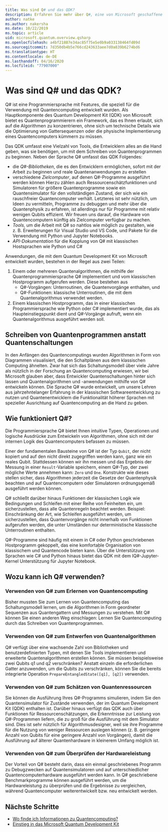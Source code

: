 ```yaml
---
title: Was sind Q# und das QDK?
description: Erfahren Sie mehr über Q#, eine von Microsoft geschaffene Programmiersprache zum Entwickeln von Anwendungen für Quantencomputer und eine Hauptkomponente des Quantum Development Kit von Microsoft.
author: natke
ms.author: nakersha
ms.date: 10/22/2019
ms.topic: article
uid: microsoft.quantum.overview.qsharp
ms.openlocfilehash: a4bf21887e34ac85f75e5e0b9a033138464fd09d
ms.sourcegitcommit: 7d350db4b5e766cd243633aee7d0a839b6274bd6
ms.translationtype: HT
ms.contentlocale: de-DE
ms.lasthandoff: 04/16/2020
ms.locfileid: "77907000"
---
```

# <a name="what-are-q-and-the-qdk"></a>Was sind Q# und das QDK?

Q# ist eine Programmiersprache mit Features, die speziell für die Verwendung mit Quantencomputing entwickelt wurden.
Als Hauptkomponente des Quantum Development Kit (QDK) von Microsoft bietet es Quantenprogrammierern ein Framework, das es Ihnen erlaubt, sich auf die Algorithmen zu konzentrieren, ohne sich um technische Details wie die Optimierung von Gattersequenzen oder die physische Implementierung eines Quantencomputers kümmern zu müssen.

Das QDK umfasst eine Vielzahl von Tools, die Entwicklern alles an die Hand geben, was sie benötigen, um mit dem Schreiben von Quantenprogrammen zu beginnen.
Neben der Sprache Q# umfasst das QDK Folgendes:
* die *Q#-Bibliotheken*, die es den Entwicklern ermöglichen, sofort mit der Arbeit zu beginnen und reale Quantenanwendungen zu erstellen
* verschiedene *Zielcomputer*, auf denen Q#-Programme ausgeführt werden können Hierzu zählen auch Ressourcenschätzfunktionen und Simulatoren für größere Quantenprogramme sowie ein Quantensimulator für den vollständigen Zustand, der sich wie ein rauschfreier Quantencomputer verhält. Letzteres ist sehr nützlich, um Ideen zu vermitteln, Programme zu debuggen und mehr über die Quantenphysik zu erfahren, ist allerdings nur für Programme mit relativ wenigen Qubits effizient. Wir freuen uns darauf, die Hardware von Quantencomputern künftig als Zielcomputer verfügbar zu machen.
* *Tools*, um die Arbeit mit Q# so nahtlos wie möglich zu gestalten, wie z. B. Erweiterungen für Visual Studio und VS Code, und Pakete für die Verwendung mit Python und Jupyter Notebooks.
* *API-Dokumentation* für die Kopplung von Q# mit klassischen Hostsprachen wie Python und C#

Anwendungen, die mit dem Quantum Development Kit von Microsoft entwickelt wurden, bestehen in der Regel aus zwei Teilen:
1. Einem oder mehreren Quantenalgorithmen, die mithilfe der Quantenprogrammiersprache Q# implementiert und vom klassischen Hostprogramm aufgerufen werden. Diese bestehen aus 
    - Q#-Vorgängen: Unterroutinen, die Quantenvorgänge enthalten, und 
    - Q#-Funktionen: klassische Unterroutinen, die mit dem Quantenalgorithmus verwendet werden.
2. Einem klassischen Hostprogramm, das in einer klassischen Programmiersprache wie Python oder C# implementiert wurde, das als Haupteinstiegspunkt dient und Q#-Vorgänge aufruft, wenn ein Quantenalgorithmus ausgeführt werden soll.

## <a name="write-quantum-programs-not-quantum-circuits"></a>Schreiben von Quantenprogrammen anstatt Quantenschaltungen

In den Anfängen des Quantencomputings wurden Algorithmen in Form von Diagrammen visualisiert, die den Schaltplänen aus dem klassischen Computing ähnelten.
Zwar hat sich das Schaltungsmodell über viele Jahre als nützlich in der Forschung an Quantencomputing erwiesen, wir bei Microsoft glauben aber, dass Entwickler Quantenschaltungen hinter sich lassen und Quantenalgorithmen und -anwendungen mithilfe von Q# entwickeln können.
Die Sprache Q# wurde entwickelt, um unsere Lehren aus jahrzehntelanger Erfahrung in der klassischen Softwareentwicklung zu nutzen und Quantenentwicklern die Funktionalität höherer Sprachen mit spezieller Ausrichtung auf Quantencomputing an die Hand zu geben.

## <a name="how-does-q-work"></a>Wie funktioniert Q#?

Die Programmiersprache Q# bietet Ihnen intuitive Typen, Operationen und logische Ausdrücke zum Entwickeln von Algorithmen, ohne sich mit der internen Logik des Quantencomputers befassen zu müssen.

Einer der fundamentalen Bausteine von Q# ist der Typ `Qubit`, der nicht kopiert und auf den nicht direkt zugegriffen werden kann, ganz wie ein reales Qubit.
Stattdessen können wir ihn messen und das Ergebnis der Messung in einer `Result`-Variable speichern, einem Q#-Typ, der zwei mögliche Werte annehmen kann: `Zero` und `One`.
Konstrukte wie dieses stellen sicher, dass Algorithmen jederzeit die Gesetze der Quantenphysik beachten und auf Quantencomputern oder Simulatoren ordnungsgemäß ausgeführt werden können.

Q# schließt darüber hinaus Funktionen der klassischen Logik wie Bedingungen und Schleifen mit einer Reihe von Feinheiten ein, um sicherzustellen, dass alle Quantenregeln beachtet werden.
Beispiel: Einschränkung der Art, wie Schleifen ausgeführt werden, um sicherzustellen, dass Quantenvorgänge nicht innerhalb von Funktionen aufgerufen werden, die unter Umständen nur deterministische klassische Unterroutinen enthalten.

Q#-Programme sind häufig mit einem in C# oder Python geschriebenen Hostprogramm gekoppelt, das eine komfortable Organisation von klassischem und Quantencode bieten kann.
Über die Unterstützung von Sprachen wie C# und Python hinaus bietet das QDK mit dem IQ#-Jupyter-Kernel Unterstützung für Jupyter Notebook.

## <a name="what-can-i-use-q-for"></a>Wozu kann ich Q# verwenden?

### <a name="use-q-to-learn-quantum-computing"></a>Verwenden von Q# zum Erlernen von Quantencomputing

Bisher mussten Sie zum Lernen von Quantencomputing das Schaltungsmodell lernen, um die Algorithmen in Form geordneter Sequenzen aus Quantengattern und Messungen zu verstehen. Mit Q# können Sie einen anderen Weg einschlagen: Lernen Sie Quantencomputing durch das Schreiben von Quantenprogrammen.

### <a name="use-q-to-design-quantum-algorithms"></a>Verwenden von Q# zum Entwerfen von Quantenalgorithmen

Q# verfügt über eine wachsende Zahl von Bibliotheken und benutzerdefinierten Typen, mit denen Sie Tools implementieren und erweiterte Quantenalgorithmen erstellen können. Sie müssen beispielsweise zwei Qubits q1 und q2 verschränken? Anstatt einzeln die erforderlichen Gatter anzuwenden, um die Qubits zu verschränken, können Sie die bereits integrierte Operation `PrepareEntangledState([q1], [q2])` verwenden.

### <a name="use-q-to-estimate-quantum-resources"></a>Verwenden von Q# zum Schätzen von Quantenressourcen

Sie können die Ausführung Ihres Q#-Programms simulieren, indem Sie den Quantensimulator für Zustände verwenden, der im Quantum Development Kit (QDK) enthalten ist.  Darüber hinaus verfügt das QDK auch über Funktionen für Ressourcenschätzungen, die Erkenntnisse zur Leistung von Q#-Programmen liefern, die zu groß für die Ausführung mit dem Simulator sind.  Dies ist sehr nützlich für Algorithmusdesigner, weil sie ihre Programme für die Nutzung von weniger Ressourcen auslegen können (z. B. geringere Anzahl von Qubits für eine geringere Anzahl von Vorgängen), damit die Ausführung auf älterer Quantenhardware in kleinerem Umfang möglich ist.

### <a name="use-q-to-validate-hardware-performance"></a>Verwenden von Q# zum Überprüfen der Hardwareleistung

Der Vorteil von Q# besteht darin, dass ein einmal geschriebenes Programm zu Debugzwecken auf Quantensimulatoren und auf unterschiedlicher Quantencomputerhardware ausgeführt werden kann.  In Q# geschriebene Benchmarkprogramme können ausgeführt werden, um die Hardwareleistung zu überprüfen und die Ergebnisse zu vergleichen, während Quantencomputer weiterentwickelt bzw. neu entwickelt werden.  

## <a name="next-steps"></a>Nächste Schritte

* [Wo finde ich Informationen zu Quantencomputing?](xref:microsoft.quantum.overview.learn)
* [Einstieg in das Microsoft Quantum Development Kit](xref:microsoft.quantum.welcome)
